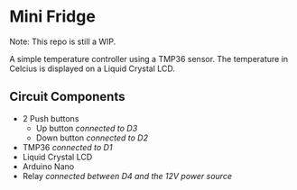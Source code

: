 # Mini Fridge 
Note: This repo is still a WIP.

A simple temperature controller using a TMP36 sensor. The temperature in Celcius is displayed on a Liquid Crystal LCD.

## Circuit Components 
- 2 Push buttons
  - Up button _connected to D3_
  - Down button _connected to D2_
- TMP36 _connected to D1_
- Liquid Crystal LCD 
- Arduino Nano
- Relay _connected between D4 and the 12V power source_
